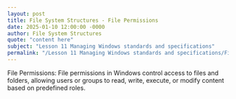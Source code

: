 ```yaml
---
layout: post
title: File System Structures - File Permissions
date: 2025-01-10 12:00:00 -0000
author: File System Structures
quote: "content here"
subject: "Lesson 11 Managing Windows standards and specifications"
permalink: "/Lesson 11 Managing Windows standards and specifications/File System Structures/File System Structures - File Permissions"
---
```


File Permissions: File permissions in Windows control access to files and folders, allowing users or groups to read, write, execute, or modify content based on predefined roles.
